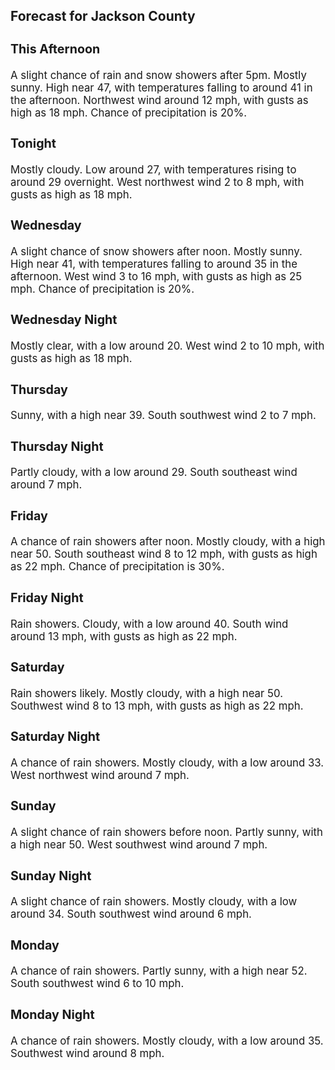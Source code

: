 <div>
   <h2>Forecast for Jackson County</h2>
   <p>
      <div style="font-size:120%">
         <h3>This Afternoon</h3>A slight chance of rain and snow showers after 5pm. Mostly sunny. High near 47, with temperatures falling to around 41 in
         the afternoon. Northwest wind around 12 mph, with gusts as high as 18 mph. Chance of precipitation is 20%.<br></div>
   </p>
   <p>
      <div style="font-size:120%">
         <h3>Tonight</h3>Mostly cloudy. Low around 27, with temperatures rising to around 29 overnight. West northwest wind 2 to 8 mph, with gusts
         as high as 18 mph.<br></div>
   </p>
   <p>
      <div style="font-size:120%">
         <h3>Wednesday</h3>A slight chance of snow showers after noon. Mostly sunny. High near 41, with temperatures falling to around 35 in the afternoon.
         West wind 3 to 16 mph, with gusts as high as 25 mph. Chance of precipitation is 20%.<br></div>
   </p>
   <p>
      <div style="font-size:120%">
         <h3>Wednesday Night</h3>Mostly clear, with a low around 20. West wind 2 to 10 mph, with gusts as high as 18 mph.<br></div>
   </p>
   <p>
      <div style="font-size:120%">
         <h3>Thursday</h3>Sunny, with a high near 39. South southwest wind 2 to 7 mph.<br></div>
   </p>
   <p>
      <div style="font-size:120%">
         <h3>Thursday Night</h3>Partly cloudy, with a low around 29. South southeast wind around 7 mph.<br></div>
   </p>
   <p>
      <div style="font-size:120%">
         <h3>Friday</h3>A chance of rain showers after noon. Mostly cloudy, with a high near 50. South southeast wind 8 to 12 mph, with gusts as high
         as 22 mph. Chance of precipitation is 30%.<br></div>
   </p>
   <p>
      <div style="font-size:120%">
         <h3>Friday Night</h3>Rain showers. Cloudy, with a low around 40. South wind around 13 mph, with gusts as high as 22 mph.<br></div>
   </p>
   <p>
      <div style="font-size:120%">
         <h3>Saturday</h3>Rain showers likely. Mostly cloudy, with a high near 50. Southwest wind 8 to 13 mph, with gusts as high as 22 mph.<br></div>
   </p>
   <p>
      <div style="font-size:120%">
         <h3>Saturday Night</h3>A chance of rain showers. Mostly cloudy, with a low around 33. West northwest wind around 7 mph.<br></div>
   </p>
   <p>
      <div style="font-size:120%">
         <h3>Sunday</h3>A slight chance of rain showers before noon. Partly sunny, with a high near 50. West southwest wind around 7 mph.<br></div>
   </p>
   <p>
      <div style="font-size:120%">
         <h3>Sunday Night</h3>A slight chance of rain showers. Mostly cloudy, with a low around 34. South southwest wind around 6 mph.<br></div>
   </p>
   <p>
      <div style="font-size:120%">
         <h3>Monday</h3>A chance of rain showers. Partly sunny, with a high near 52. South southwest wind 6 to 10 mph.<br></div>
   </p>
   <p>
      <div style="font-size:120%">
         <h3>Monday Night</h3>A chance of rain showers. Mostly cloudy, with a low around 35. Southwest wind around 8 mph.<br></div>
   </p>
</div>